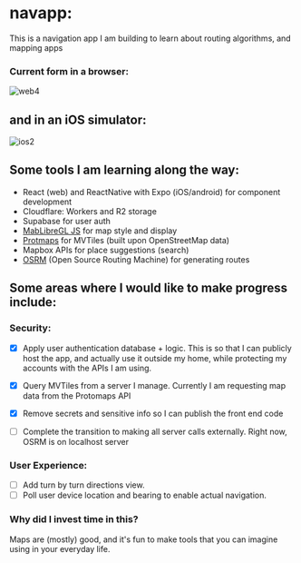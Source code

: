 # navapp:
This is a navigation app I am building to learn about routing algorithms, and mapping apps

### Current form in a browser:
![web4](https://github.com/user-attachments/assets/37b6d935-6095-49d6-8138-192837370418)

## and in an iOS simulator:
![ios2](https://github.com/user-attachments/assets/0cd9aaef-8984-4bb4-8415-460163cdd9af)


## Some tools I am learning along the way:
- React (web) and ReactNative with Expo (iOS/android) for component development
- Cloudflare: Workers and R2 storage
- Supabase for user auth
- [MabLibreGL JS](https://maplibre.org/) for map style and display
- [Protmaps](https://protomaps.com/) for MVTiles (built upon OpenStreetMap data)
- Mapbox APIs for place suggestions (search)
- [OSRM](https://project-osrm.org/) (Open Source Routing Machine) for generating routes 

## Some areas where I would like to make progress include:
### Security:
- [x] Apply user authentication database + logic. This is so that I can publicly host the app, and actually use it outside my home, while protecting my accounts with the APIs I am using.  
- [x] Query MVTiles from a server I manage.  Currently I am requesting map data from the Protomaps API
- [x] Remove secrets and sensitive info so I can publish the front end code
- [ ] Complete the transition to making all server calls externally. Right now, OSRM is on localhost server


### User Experience:
- [ ] Add turn by turn directions view.
- [ ] Poll user device location and bearing to enable actual navigation.

### Why did I invest time in this?
Maps are (mostly) good, and it's fun to make tools that you can imagine using in your everyday life. 

